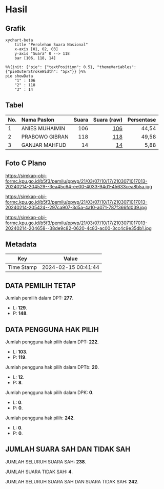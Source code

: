 # Hasil

## Grafik

```mermaid
xychart-beta
    title "Perolehan Suara Nasional"
    x-axis [01, 02, 03]
    y-axis "Suara" 0 --> 118
    bar [106, 118, 14]
```

```mermaid
%%{init: {"pie": {"textPosition": 0.5}, "themeVariables": {"pieOuterStrokeWidth": "5px"}} }%%
pie showData
    "1" : 106
    "2" : 118
    "3" : 14
```

## Tabel

| No. | Nama Paslon    | Suara | Suara (raw) | Persentase |
|:--- |:-------------- | -----:| -----------:| ----------:|
| 1   | ANIES MUHAIMIN | 106   | [106][p-1]  | 44,54      |
| 2   | PRABOWO GIBRAN | 118   | [118][p-2]  | 49,58      |
| 3   | GANJAR MAHFUD  | 14    | [14][p-3]   | 5,88       |


[p-1]: https://github.com/gigit-pemilu/pemilu-2024/blob/main/pilpres/hitung-suara/sub/21-kepulauan-riau/sub/03-natuna/sub/07-bunguran-timur/sub/1017-bandarsyah/sub/013-tps/sub/paslon-1.txt
[p-2]: https://github.com/gigit-pemilu/pemilu-2024/blob/main/pilpres/hitung-suara/sub/21-kepulauan-riau/sub/03-natuna/sub/07-bunguran-timur/sub/1017-bandarsyah/sub/013-tps/sub/paslon-2.txt
[p-3]: https://github.com/gigit-pemilu/pemilu-2024/blob/main/pilpres/hitung-suara/sub/21-kepulauan-riau/sub/03-natuna/sub/07-bunguran-timur/sub/1017-bandarsyah/sub/013-tps/sub/paslon-3.txt

## Foto C Plano

https://sirekap-obj-formc.kpu.go.id/b5f3/pemilu/ppwp/21/03/07/10/17/2103071017013-20240214-204529--3ea45c64-ee00-4033-94d1-45633cea8b5a.jpg

https://sirekap-obj-formc.kpu.go.id/b5f3/pemilu/ppwp/21/03/07/10/17/2103071017013-20240214-205424--297ca907-3d5a-4a10-a071-787f366fd039.jpg

https://sirekap-obj-formc.kpu.go.id/b5f3/pemilu/ppwp/21/03/07/10/17/2103071017013-20240214-204658--38de9c82-0620-4c83-ac00-3cc4c9e35db1.jpg


## Metadata

| Key        | Value               |
| ---------- | ------------------- |
| Time Stamp | 2024-02-15 00:41:44 |


## DATA PEMILIH TETAP

Jumlah pemilih dalam DPT: **277**.
 * L: **129**.
 * P: **148**.

## DATA PENGGUNA HAK PILIH

Jumlah pengguna hak pilih dalam DPT: **222**.
 * L: **103**.
 * P: **119**.

Jumlah pengguna hak pilih dalam DPTb: **20**.
 * L: **12**.
 * P: **8**.

Jumlah pengguna hak pilih dalam DPK: **0**.
 * L: **0**.
 * P: **0**.

Jumlah pengguna hak pilih: **242**.
 * L: **0**.
 * P: **0**.

## JUMLAH SUARA SAH DAN TIDAK SAH

JUMLAH SELURUH SUARA SAH: **238**.

JUMLAH SUARA TIDAK SAH: **4**.

JUMLAH SELURUH SUARA SAH DAN SUARA TIDAK SAH: **242**.



